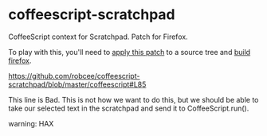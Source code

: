 coffeescript-scratchpad
=======================

CoffeeScript context for Scratchpad. Patch for Firefox.

To play with this, you'll need to [apply this patch](https://developer.mozilla.org/en/Mercurial_Queues) to a source tree and [build firefox](https://developer.mozilla.org/En/Simple_Firefox_build).

https://github.com/robcee/coffeescript-scratchpad/blob/master/coffeescript#L85

This line is Bad. This is not how we want to do this, but we should be able to take our selected text in the scratchpad and send it to CoffeeScript.run().

warning: HAX